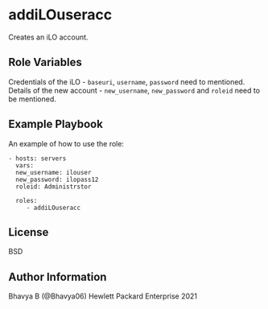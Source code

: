 addiLOuseracc
=============

Creates an iLO account.

Role Variables
--------------

Credentials of the iLO - `baseuri`, `username`, `password` need to mentioned.
Details of the new account -  `new_username`, `new_password` and `roleid` need to be mentioned.

Example Playbook
----------------

An example of how to use the role: 

    - hosts: servers
      vars:
      new_username: ilouser
      new_password: ilopass12
      roleid: Administrstor
      
      roles:
         - addiLOuseracc

License
-------

BSD

Author Information
------------------

Bhavya B (@Bhavya06) Hewlett Packard Enterprise 2021 
